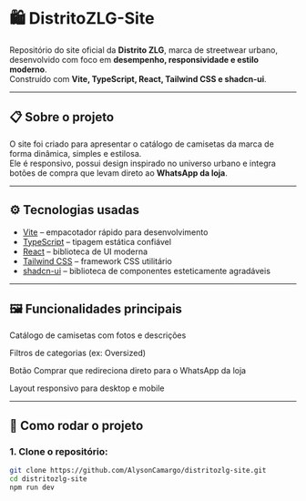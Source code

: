 # 🛍️ DistritoZLG-Site

Repositório do site oficial da **Distrito ZLG**, marca de streetwear urbano, desenvolvido com foco em **desempenho, responsividade e estilo moderno**.  
Construído com **Vite, TypeScript, React, Tailwind CSS e shadcn-ui**.

---

## 📋 Sobre o projeto

O site foi criado para apresentar o catálogo de camisetas da marca de forma dinâmica, simples e estilosa.  
Ele é responsivo, possui design inspirado no universo urbano e integra botões de compra que levam direto ao **WhatsApp da loja**.

---

## ⚙️ Tecnologias usadas

- [Vite](https://vitejs.dev/) – empacotador rápido para desenvolvimento  
- [TypeScript](https://www.typescriptlang.org/) – tipagem estática confiável  
- [React](https://react.dev/) – biblioteca de UI moderna  
- [Tailwind CSS](https://tailwindcss.com/) – framework CSS utilitário  
- [shadcn-ui](https://ui.shadcn.com/) – biblioteca de componentes esteticamente agradáveis  

---

## 🖼️ Funcionalidades principais

Catálogo de camisetas com fotos e descrições

Filtros de categorias (ex: Oversized)

Botão Comprar que redireciona direto para o WhatsApp da loja

Layout responsivo para desktop e mobile

---


## 🚀 Como rodar o projeto

### 1. Clone o repositório:
```bash
git clone https://github.com/AlysonCamargo/distritozlg-site.git
cd distritozlg-site
npm run dev
